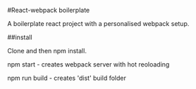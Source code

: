 #React-webpack boilerplate

A boilerplate react project with a personalised webpack setup. 

##install 

Clone and then npm install.


npm start - creates webpack server with hot reoloading

npm run build - creates 'dist' build folder 

